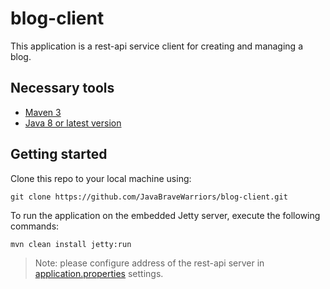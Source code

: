 # blog-client
This application is a rest-api service client for creating and managing a blog.

## Necessary tools
* [Maven 3][2]
* [Java 8 or latest version][4]

## Getting started
Clone this repo to your local machine using:
```
git clone https://github.com/JavaBraveWarriors/blog-client.git
```

To run the application on the embedded Jetty server, execute the following commands:
```
mvn clean install jetty:run 
```
>Note: please configure address of the rest-api server in [application.properties][1] settings.

[1]: src/main/resources/application.properties
[2]: https://maven.apache.org/install.html
[4]: https://www.oracle.com/technetwork/java/javase/downloads/jdk8-downloads-2133151.html
